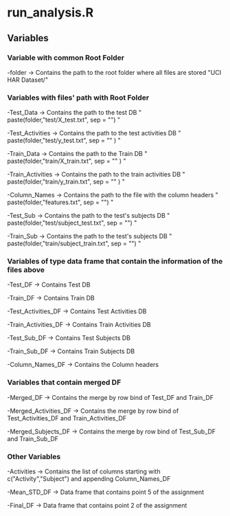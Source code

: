 
# run_analysis.R

## Variables 

  ### Variable with common Root Folder
  
   -folder -> Contains the path to the root folder where all files are stored "UCI HAR Dataset/"
  
  ### Variables with files' path with Root Folder

   -Test_Data -> Contains the path to the test DB  " paste(folder,"test/X_test.txt", sep = "") "
  
   -Test_Activities -> Contains the path to the test activities DB " paste(folder,"test/y_test.txt", sep = ""  ) "
  
   -Train_Data -> Contains the path to the Train DB  " paste(folder,"train/X_train.txt", sep = "" ) "
  
   -Train_Activities -> Contains the path to the train activities DB " paste(folder,"train/y_train.txt", sep = "" ) "
  
   -Column_Names -> Contains the path to the file with the column headers " paste(folder,"features.txt", sep = "") "
  
   -Test_Sub -> Contains the path to the test's subjects DB  " paste(folder,"test/subject_test.txt", sep = "") "
  
   -Train_Sub -> Contains the path to the test's subjects DB " paste(folder,"train/subject_train.txt", sep = "") "
  
  ### Variables of type data frame that contain the information of the files above

   -Test_DF -> Contains Test DB 
  
   -Train_DF -> Contains Train DB
  
   -Test_Activities_DF -> Contains Test Activities DB
  
   -Train_Activities_DF -> Contains Train Activities DB
  
   -Test_Sub_DF -> Contains Test Subjects DB
  
   -Train_Sub_DF -> Contains Train Subjects DB
  
   -Column_Names_DF -> Contains the Column headers
 
 ### Variables that contain merged DF
 
   -Merged_DF -> Contains the merge by row bind of Test_DF and Train_DF
   
   -Merged_Activities_DF -> Contains the merge by row bind of Test_Activities_DF and Train_Activities_DF
   
   -Merged_Subjects_DF -> Contains the merge by row bind of Test_Sub_DF and Train_Sub_DF 
 
 ### Other Variables  
 
   -Activities -> Contains the list of columns starting with c("Activity","Subject") and appending Column_Names_DF
   
   -Mean_STD_DF -> Data frame that contains point 5 of the assignment
   
   -Final_DF -> Data frame that contains point 2 of the assignment
